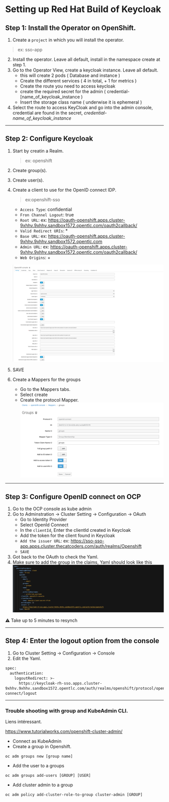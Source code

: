 # Setting up Red Hat Build of Keycloak

## Step 1:  Install the Operator on OpenShift.

1. Create a `project` in which you will install the operator.
> ex: sso-app
2. Install the operator. Leave all default, install in the namespace create at step 1.
3. Go to the Operator View, create a keycloak instance. Leave all default.
	- this will create 2 pods ( Database and instance )
	- Create the different services ( 4 in total, + 1 for metrics )
	- Create the route you need to access keycloak
	- create the required secret for the admin ( credential-[name_of_keycloak_instance )
	- Insert the storage class name ( underwise it is ephemeral )
4. Select the route to access KeyCloak and go into the admin console, credential are found in the secret, _credential-name_of_keycloak_instance_

---

## Step 2: Configure Keycloak

1. Start by creatin a Realm. 
    > ex: openshift
2. Create group(s).
3. Create user(s).
4. Create a client to use for the OpenID connect IDP.
    > ex:openshift-sso
    * `Access Type`: confidential
    * `Fron Channel Logout`: true
    * `Root URL`: ex: https://oauth-openshift.apps.cluster-9xhhv.9xhhv.sandbox1572.opentlc.com/oauth2callback/
    * `Valid Redirect URIs`: *
    *  `Base URL`: ex: https://oauth-openshift.apps.cluster-9xhhv.9xhhv.sandbox1572.opentlc.com
    * `Admin URL`: ex: https://oauth-openshift.apps.cluster-9xhhv.9xhhv.sandbox1572.opentlc.com/oauth2callback/
    * `Web Origins`: +

    ![client-creation](../img/client-creation.png)
5. SAVE
6. Create a Mappers for the groups
    * Go to the Mappers tabs.
    * Select create
    * Create the protocol Mapper.
    ![group-mappers](../img/group-mappers.png)

---

## Step 3: Configure OpenID connect on OCP

1. Go to the OCP console as kube admin
2. Go to Adminstration -> Cluster Setting -> Configuration -> OAuth
    * Go to Identity Provider
    * Select OpenId Connect
    * In the `clientId`, Enter the clientId created in Keycloak
    * Add the token for the client found in Keycloak
    * `Add the issuer URL`:  ex: https://sso-sso-app.apps.cluster.thecatcoders.com/auth/realms/Openshift
    * `SAVE`
3. Got back to the OAuth to check the Yaml.
4. Make sure to add the group in the claims, Yaml should look like this
![yaml file](../img/openID-yaml.png)

:warning: Take up to 5 minutes to resynch

---

## Step 4: Enter the logout option from the console

1. Go to Cluster Setting -> Configuration -> Console
2. Edit the Yaml.

```
spec:
  authentication:
    logoutRedirect: >-
      https://keycloak-rh-sso.apps.cluster-9xhhv.9xhhv.sandbox1572.opentlc.com/auth/realms/openshift/protocol/openid-connect/logout
```

---
### Trouble shooting with group and KubeAdmin CLI.
Liens intéressant.

https://www.tutorialworks.com/openshift-cluster-admin/


* Connect as KubeAdmin
* Create a group in Openshift.
```
oc adm groups new [group name]
```

* Add the user to a groups
```
oc adm groups add-users [GROUP] [USER]
```

* Add cluster admin to a group
```
oc adm policy add-cluster-role-to-group cluster-admin [GROUP]
```
